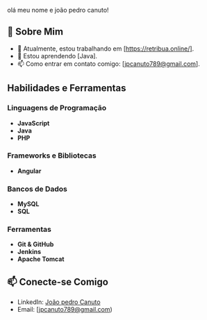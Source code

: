olá meu nome e joão pedro canuto!

## 🚀 Sobre Mim

- 🔭 Atualmente, estou trabalhando em [https://retribua.online/].
- 🌱 Estou aprendendo [Java].
- 📫 Como entrar em contato comigo: [jpcanuto789@gmail.com].


## Habilidades e Ferramentas

### Linguagens de Programação
- **JavaScript** 
- **Java**
- **PHP**

### Frameworks e Bibliotecas
- **Angular**

### Bancos de Dados
- **MySQL**
- **SQL**

### Ferramentas
- **Git & GitHub**
- **Jenkins**
- **Apache Tomcat**



## 📫 Conecte-se Comigo

- LinkedIn: [João pedro Canuto](https://www.linkedin.com/in/jo%C3%A3o-pedro-canuto-a3852a292/)
- Email: [jpcanuto789@gmail.com)


